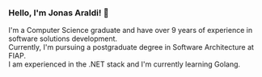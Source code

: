 <h3>Hello, I'm Jonas Araldi! 👋</h3>
<p>I'm a Computer Science graduate and have over 9 years of experience in software solutions development. <br/>Currently, I'm pursuing a postgraduate degree in Software Architecture at FIAP. <br/>I am experienced in the .NET stack and I'm currently learning Golang.</p>

<!--
**jonasaraldi/jonasaraldi** is a ✨ _special_ ✨ repository because its `README.md` (this file) appears on your GitHub profile.

Here are some ideas to get you started:

- 🔭 I’m currently working on ...
- 🌱 I’m currently learning ...
- 👯 I’m looking to collaborate on ...
- 🤔 I’m looking for help with ...
- 💬 Ask me about ...
- 📫 How to reach me: ...
- 😄 Pronouns: ...
- ⚡ Fun fact: ...
-->
